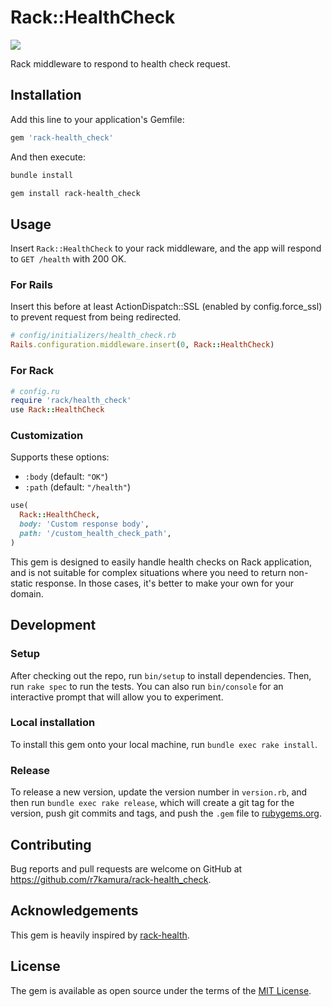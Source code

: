 # Rack::HealthCheck

[![](https://github.com/r7kamura/rack-health_check/workflows/.github/workflows/test.yml/badge.svg)](https://github.com/r7kamura/rack-health_check/actions?query=workflow%3A.github%2Fworkflows%2Ftest.yml)

Rack middleware to respond to health check request.

## Installation

Add this line to your application's Gemfile:

```ruby
gem 'rack-health_check'
```

And then execute:

```sh
bundle install
```

```sh
gem install rack-health_check
```

## Usage

Insert `Rack::HealthCheck` to your rack middleware, and the app will respond to `GET /health` with 200 OK.

### For Rails

Insert this before at least ActionDispatch::SSL (enabled by config.force_ssl) to prevent request from being redirected.

```ruby
# config/initializers/health_check.rb
Rails.configuration.middleware.insert(0, Rack::HealthCheck)
```

### For Rack

```ruby
# config.ru
require 'rack/health_check'
use Rack::HealthCheck
```

### Customization

Supports these options:

- `:body` (default: `"OK"`)
- `:path` (default: `"/health"`)

```ruby
use(
  Rack::HealthCheck,
  body: 'Custom response body',
  path: '/custom_health_check_path',
)
```

This gem is designed to easily handle health checks on Rack application,
and is not suitable for complex situations where you need to return non-static response.
In those cases, it's better to make your own for your domain.

## Development

### Setup

After checking out the repo, run `bin/setup` to install dependencies. Then, run `rake spec` to run the tests. You can also run `bin/console` for an interactive prompt that will allow you to experiment.

### Local installation

To install this gem onto your local machine, run `bundle exec rake install`.

### Release

To release a new version, update the version number in `version.rb`, and then run `bundle exec rake release`, which will create a git tag for the version, push git commits and tags, and push the `.gem` file to [rubygems.org](https://rubygems.org).

## Contributing

Bug reports and pull requests are welcome on GitHub at https://github.com/r7kamura/rack-health_check.

## Acknowledgements

This gem is heavily inspired by [rack-health](https://github.com/mirakui/rack-health).

## License

The gem is available as open source under the terms of the [MIT License](https://opensource.org/licenses/MIT).
